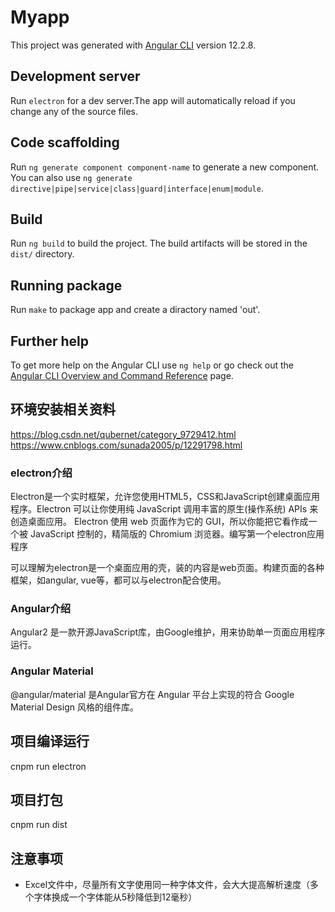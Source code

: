 # Myapp

This project was generated with [Angular CLI](https://github.com/angular/angular-cli) version 12.2.8.

## Development server

Run `electron` for a dev server.The app will automatically reload if you change any of the source files.

## Code scaffolding

Run `ng generate component component-name` to generate a new component. You can also use `ng generate directive|pipe|service|class|guard|interface|enum|module`.

## Build

Run `ng build` to build the project. The build artifacts will be stored in the `dist/` directory.

## Running package 

Run `make` to package app and create a diractory named 'out'.

## Further help

To get more help on the Angular CLI use `ng help` or go check out the [Angular CLI Overview and Command Reference](https://angular.io/cli) page.

## 环境安装相关资料

https://blog.csdn.net/qubernet/category_9729412.html
<br>
https://www.cnblogs.com/sunada2005/p/12291798.html

### electron介绍
Electron是一个实时框架，允许您使用HTML5，CSS和JavaScript创建桌面应用程序。Electron 可以让你使用纯 JavaScript 调用丰富的原生(操作系统) APIs 来创造桌面应用。 Electron 使用 web 页面作为它的 GUI，所以你能把它看作成一个被 JavaScript 控制的，精简版的 Chromium 浏览器。编写第一个electron应用程序  

可以理解为electron是一个桌面应用的壳，装的内容是web页面。构建页面的各种框架，如angular, vue等，都可以与electron配合使用。

### Angular介绍
Angular2 是一款开源JavaScript库，由Google维护，用来协助单一页面应用程序运行。

### Angular Material 
 @angular/material 是Angular官方在 Angular 平台上实现的符合 Google Material Design 风格的组件库。
## 项目编译运行
cnpm run electron

## 项目打包
cnpm run dist

## 注意事项
* Excel文件中，尽量所有文字使用同一种字体文件，会大大提高解析速度（多个字体换成一个字体能从5秒降低到12毫秒）
